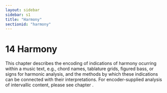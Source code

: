 ```yaml
---
layout: sidebar
sidebar: s1
title: "Harmony"
sectionid: "harmony"
---
```


<span class="div">
   
   <h1 id="harmony">
      <span class="headingNumber">14</span>
      <span class="head">Harmony</span>
   </h1>
   This chapter describes the encoding of indications of harmony ocurring within a music
   text,
   e.g., chord names, tablature grids, figured bass, or signs for harmonic analysis,
   and the
   methods by which these indications can be connected with their interpretations. For
   encoder-supplied analysis of intervallic content, please see chapter 
   <span class="ptr"></span>. 
   
   
   
   
   
   
</span>